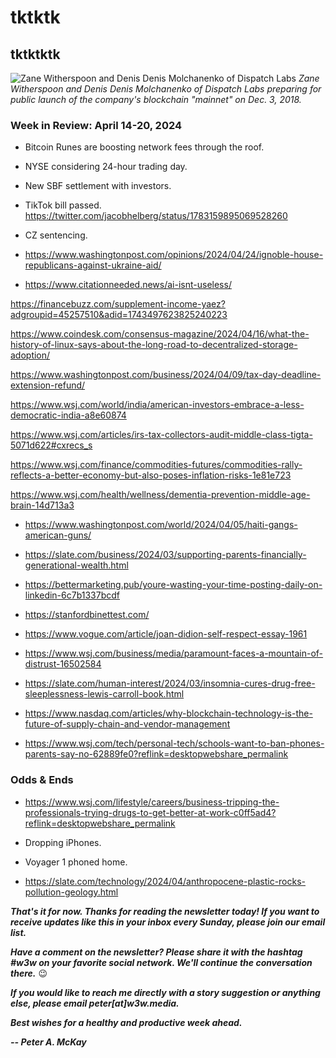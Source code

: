 # tktktk
## tktktktk

![Zane Witherspoon and Denis Denis Molchanenko of Dispatch Labs](https://miro.medium.com/v2/resize:fit:1400/format:webp/1*ehPvBgHMiT5bgqffsDPgAw.jpeg)
*Zane Witherspoon and Denis Denis Molchanenko of Dispatch Labs preparing for public launch of the company's blockchain "mainnet" on Dec. 3, 2018.*

<!--

Lede item. Should run ~450 words. Lay out your theory of the 4-part crypto market and why it matters.

- OPENSOCIAL: Roundup of open standards. Shout out Our biggest fight folks.
- 4PART: The four-part market and why it matters.
-

Is this crypto stuff going to last?

Short answer: Yes.

Longer answer: The first three parts mentioned above will certainly last. Bitcoin and Ethereum have reached such a scale that they certainly are going to last. So will stablecoins as a category, although there may be winners and losers along the way. In other words, I can't necessarily tell you that the exact stablecoins that are widely used today will be the same ones in wide use 10 years from now. But there will certainly be *something* along those lines still in use.

The fourth part -- "everything else" -- contains a mix of stuff that will last and stuff that won't.

OK. But where do I even start?

Read up on the first three categories, gain a thorough understanding, and invest where you believe there is the most value. As for the fourth category, you can safely ignore it as a newbie.












Leaning toward a roundup of open social protocols. Some relevant links:

ActivityPub https://en.wikipedia.org/wiki/ActivityPub

https://uk.finance.yahoo.com/news/billionaire-frank-mccourt-got-divorced-100000144.html

https://www.aol.com/finance/big-tech-doesnt-billionaire-frank-110418265.html

https://dsnp.org/

https://github.com/LibertyDSNP

https://vimeo.com/showcase/dsnp-public-spec-meeting

https://nostr.com/

https://mirror.xyz/about



A few alternative and (mostly) evergreen possibilities below. Remember to clean up WIPlist in Notion, store ideas here for the newsletter as you go...

- MLBAI: Yes, MLB could provide examples of AI's applications -- and how they might affect other sorts of workplaces. But MLB is also already providing great examples of how data can be abused. Why is OBP down? Why are pitchers' arms falling apart? How do you judge relevance of a particular piece of data to the mission of an organization and the day-to-day execution of it? Riff on WaPo article at https://www.washingtonpost.com/opinions/2024/04/10/op-moneyballai/

- AISIGNIN: One of the most boring aspects of this new technology is really one of the most important.

- HOMEBIAS: Does it exist in tech, as in the stock market?

-->

### Week in Review: April 14-20, 2024

<!-- Prompt: Leo, please summarize the news article in this browser tab. I'm looking for a paragraph of 2-3 conversational sentences, suitable to use in a newsletter I'm working on. -->

- Bitcoin Runes are boosting network fees through the roof. <!-- Need link -->

- NYSE considering 24-hour trading day. <!-- Need link. -->

- New SBF settlement with investors. <!-- Need link -->

- TikTok bill passed. https://twitter.com/jacobhelberg/status/1783159895069528260

- CZ sentencing. <!-- New link -->

- https://www.washingtonpost.com/opinions/2024/04/24/ignoble-house-republicans-against-ukraine-aid/

<!-- Some leftovers. These are unlikely candidates, but just some articles worth reading... -->

- https://www.citationneeded.news/ai-isnt-useless/

https://financebuzz.com/supplement-income-yaez?adgroupid=45257510&adid=1743497623825240223

https://www.coindesk.com/consensus-magazine/2024/04/16/what-the-history-of-linux-says-about-the-long-road-to-decentralized-storage-adoption/

https://www.washingtonpost.com/business/2024/04/09/tax-day-deadline-extension-refund/

https://www.wsj.com/world/india/american-investors-embrace-a-less-democratic-india-a8e60874

https://www.wsj.com/articles/irs-tax-collectors-audit-middle-class-tigta-5071d622#cxrecs_s

https://www.wsj.com/finance/commodities-futures/commodities-rally-reflects-a-better-economy-but-also-poses-inflation-risks-1e81e723

https://www.wsj.com/health/wellness/dementia-prevention-middle-age-brain-14d713a3

- https://www.washingtonpost.com/world/2024/04/05/haiti-gangs-american-guns/

- https://slate.com/business/2024/03/supporting-parents-financially-generational-wealth.html

- https://bettermarketing.pub/youre-wasting-your-time-posting-daily-on-linkedin-6c7b1337bcdf

- https://stanfordbinettest.com/

- https://www.vogue.com/article/joan-didion-self-respect-essay-1961

- https://www.wsj.com/business/media/paramount-faces-a-mountain-of-distrust-16502584

- https://slate.com/human-interest/2024/03/insomnia-cures-drug-free-sleeplessness-lewis-carroll-book.html

- https://www.nasdaq.com/articles/why-blockchain-technology-is-the-future-of-supply-chain-and-vendor-management

- https://www.wsj.com/tech/personal-tech/schools-want-to-ban-phones-parents-say-no-62889fe0?reflink=desktopwebshare_permalink

### Odds & Ends

- https://www.wsj.com/lifestyle/careers/business-tripping-the-professionals-trying-drugs-to-get-better-at-work-c0ff5ad4?reflink=desktopwebshare_permalink

- Dropping iPhones.

- Voyager 1 phoned home. <!--- Need link -->

- https://slate.com/technology/2024/04/anthropocene-plastic-rocks-pollution-geology.html

_**That's it for now. Thanks for reading the newsletter today! If you want to receive updates like this in your inbox every Sunday, please join our email list.**_

_**Have a comment on the newsletter? Please share it with the hashtag #w3w on your favorite social network. We'll continue the conversation there.**_ 😉

_**If you would like to reach me directly with a story suggestion or anything else, please email peter[at]w3w.media.**_

_**Best wishes for a healthy and productive week ahead.**_  

_**-- Peter A. McKay**_  
